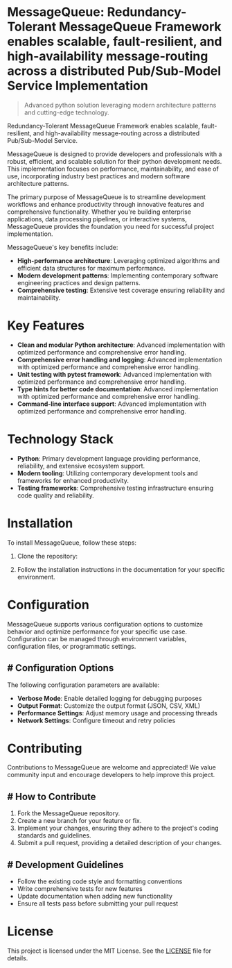 <!-- fallback_MessageQueue_20251028212659_61095 -->

# MessageQueue: Redundancy-Tolerant MessageQueue Framework enables scalable, fault-resilient, and high-availability message-routing across a distributed Pub/Sub-Model Service Implementation
> Advanced python solution leveraging modern architecture patterns and cutting-edge technology.

Redundancy-Tolerant MessageQueue Framework enables scalable, fault-resilient, and high-availability message-routing across a distributed Pub/Sub-Model Service.

MessageQueue is designed to provide developers and professionals with a robust, efficient, and scalable solution for their python development needs. This implementation focuses on performance, maintainability, and ease of use, incorporating industry best practices and modern software architecture patterns.

The primary purpose of MessageQueue is to streamline development workflows and enhance productivity through innovative features and comprehensive functionality. Whether you're building enterprise applications, data processing pipelines, or interactive systems, MessageQueue provides the foundation you need for successful project implementation.

MessageQueue's key benefits include:

* **High-performance architecture**: Leveraging optimized algorithms and efficient data structures for maximum performance.
* **Modern development patterns**: Implementing contemporary software engineering practices and design patterns.
* **Comprehensive testing**: Extensive test coverage ensuring reliability and maintainability.

# Key Features

* **Clean and modular Python architecture**: Advanced implementation with optimized performance and comprehensive error handling.
* **Comprehensive error handling and logging**: Advanced implementation with optimized performance and comprehensive error handling.
* **Unit testing with pytest framework**: Advanced implementation with optimized performance and comprehensive error handling.
* **Type hints for better code documentation**: Advanced implementation with optimized performance and comprehensive error handling.
* **Command-line interface support**: Advanced implementation with optimized performance and comprehensive error handling.

# Technology Stack

* **Python**: Primary development language providing performance, reliability, and extensive ecosystem support.
* **Modern tooling**: Utilizing contemporary development tools and frameworks for enhanced productivity.
* **Testing frameworks**: Comprehensive testing infrastructure ensuring code quality and reliability.

# Installation

To install MessageQueue, follow these steps:

1. Clone the repository:


2. Follow the installation instructions in the documentation for your specific environment.

# Configuration

MessageQueue supports various configuration options to customize behavior and optimize performance for your specific use case. Configuration can be managed through environment variables, configuration files, or programmatic settings.

## # Configuration Options

The following configuration parameters are available:

* **Verbose Mode**: Enable detailed logging for debugging purposes
* **Output Format**: Customize the output format (JSON, CSV, XML)
* **Performance Settings**: Adjust memory usage and processing threads
* **Network Settings**: Configure timeout and retry policies

# Contributing

Contributions to MessageQueue are welcome and appreciated! We value community input and encourage developers to help improve this project.

## # How to Contribute

1. Fork the MessageQueue repository.
2. Create a new branch for your feature or fix.
3. Implement your changes, ensuring they adhere to the project's coding standards and guidelines.
4. Submit a pull request, providing a detailed description of your changes.

## # Development Guidelines

* Follow the existing code style and formatting conventions
* Write comprehensive tests for new features
* Update documentation when adding new functionality
* Ensure all tests pass before submitting your pull request

# License

This project is licensed under the MIT License. See the [LICENSE](https://github.com/pethmm/MessageQueue/blob/main/LICENSE) file for details.
